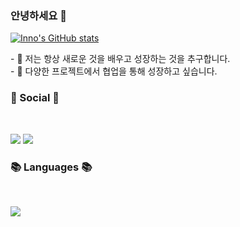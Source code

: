 ### 안녕하세요 👋

[![Inno's GitHub stats](https://github-readme-stats.vercel.app/api?username=ru2zi)](https://github.com/ru2zi/github-readme-stats)
</br>
<p align="left">
- 🌱 저는 항상 새로운 것을 배우고 성장하는 것을 추구합니다. <br>
- 👯 다양한 프로젝트에서 협업을 통해 성장하고 싶습니다.
</p>

<h3 align="left"><b>💌 Social 💌 </b></h3>
</br>
<p align="left">
<a href="mailto:inho06039@gmail.com><img src="https://img.shields.io/badge/Gmail-D14836?style=for-the-badge&logo=gmail&logoColor=white&link=mailto:inho06039@gmail.com"/></a>
<a href="https://www.instagram.com/99inno"><img src="https://img.shields.io/badge/Instagram-%23E4405F.svg?style=for-the-badge&logo=Instagram&logoColor=white&link=https://www.instagram.com/99inno"/></a>
<a href="https://blog.naver.com/inno06039"><img src="http://img.shields.io/badge/-Velog-20c997?style=for-the-badge&link=https://blog.naver.com/inno06039"/></a>
</p>

<h3 align="left"><b>📚 Languages 📚</b></h3>
</br>
<p align="left">
<img src="https://img.shields.io/badge/python-3670A0?style=for-the-badge&logo=python&logoColor=ffdd54"/>
</p>
